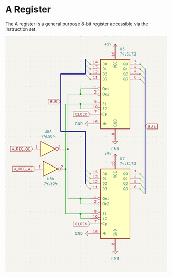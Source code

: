 # A Register

The A register is a general purpose 8-bit register accessible via the instruction set. 



![A Register](./A_register.png)